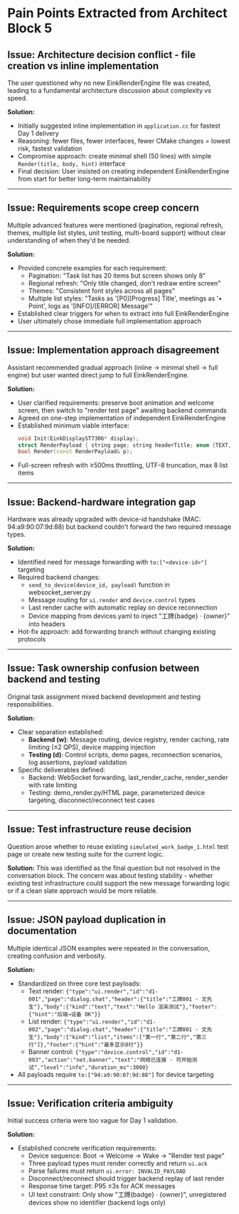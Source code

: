 # Pain Points Extracted from Architect Block 5

## Issue: Architecture decision conflict - file creation vs inline implementation
The user questioned why no new EinkRenderEngine file was created, leading to a fundamental architecture discussion about complexity vs speed.

**Solution:**
- Initially suggested inline implementation in `application.cc` for fastest Day 1 delivery
- Reasoning: fewer files, fewer interfaces, fewer CMake changes = lowest risk, fastest validation
- Compromise approach: create minimal shell (50 lines) with simple `Render(title, body, hint)` interface
- Final decision: User insisted on creating independent EinkRenderEngine from start for better long-term maintainability

---

## Issue: Requirements scope creep concern 
Multiple advanced features were mentioned (pagination, regional refresh, themes, multiple list styles, unit testing, multi-board support) without clear understanding of when they'd be needed.

**Solution:**
- Provided concrete examples for each requirement:
  - Pagination: "Task list has 20 items but screen shows only 8"  
  - Regional refresh: "Only title changed, don't redraw entire screen"
  - Themes: "Consistent font styles across all pages"
  - Multiple list styles: "Tasks as '[P0][Progress] Title', meetings as '• Point', logs as '[INFO]/[ERROR] Message'"
- Established clear triggers for when to extract into full EinkRenderEngine
- User ultimately chose immediate full implementation approach

---

## Issue: Implementation approach disagreement
Assistant recommended gradual approach (inline → minimal shell → full engine) but user wanted direct jump to full EinkRenderEngine.

**Solution:**
- User clarified requirements: preserve boot animation and welcome screen, then switch to "render test page" awaiting backend commands
- Agreed on one-step implementation of independent EinkRenderEngine
- Established minimum viable interface:
  ```cpp
  void Init(EinkDisplayST7306* display);
  struct RenderPayload { string page; string headerTitle; enum {TEXT, LIST} bodyKind; string bodyText; vector<string> bodyList; string footerHint; };
  bool Render(const RenderPayload& p);
  ```
- Full-screen refresh with ≥500ms throttling, UTF-8 truncation, max 8 list items

---

## Issue: Backend-hardware integration gap
Hardware was already upgraded with device-id handshake (MAC: 94:a9:90:07:9d:88) but backend couldn't forward the two required message types.

**Solution:**
- Identified need for message forwarding with `to:["<device-id>"]` targeting
- Required backend changes:
  - `send_to_device(device_id, payload)` function in websocket_server.py
  - Message routing for `ui.render` and `device.control` types
  - Last render cache with automatic replay on device reconnection
  - Device mapping from devices.yaml to inject "工牌{badge} · {owner}" into headers
- Hot-fix approach: add forwarding branch without changing existing protocols

---

## Issue: Task ownership confusion between backend and testing
Original task assignment mixed backend development and testing responsibilities.

**Solution:**
- Clear separation established:
  - **Backend (w)**: Message routing, device registry, render caching, rate limiting (≤2 QPS), device mapping injection
  - **Testing (d)**: Control scripts, demo pages, reconnection scenarios, log assertions, payload validation
- Specific deliverables defined:
  - Backend: WebSocket forwarding, last_render_cache, render_sender with rate limiting
  - Testing: demo_render.py/HTML page, parameterized device targeting, disconnect/reconnect test cases

---

## Issue: Test infrastructure reuse decision
Question arose whether to reuse existing `simulated_work_badge_1.html` test page or create new testing suite for the current logic.

**Solution:**
This was identified as the final question but not resolved in the conversation block. The concern was about testing stability - whether existing test infrastructure could support the new message forwarding logic or if a clean slate approach would be more reliable.

---

## Issue: JSON payload duplication in documentation
Multiple identical JSON examples were repeated in the conversation, creating confusion and verbosity.

**Solution:**
- Standardized on three core test payloads:
  - Text render: `{"type":"ui.render","id":"d1-001","page":"dialog.chat","header":{"title":"工牌001 · 文先生"},"body":{"kind":"text","text":"Hello 渲染测试"},"footer":{"hint":"后端→设备 OK"}}`
  - List render: `{"type":"ui.render","id":"d1-002","page":"dialog.chat","header":{"title":"工牌001 · 文先生"},"body":{"kind":"list","items":["第一行","第二行","第三行"]},"footer":{"hint":"最多显示8行"}}`
  - Banner control: `{"type":"device.control","id":"d1-003","action":"net.banner","text":"网络已连接 · 可开始测试","level":"info","duration_ms":3000}`
- All payloads require `to:["94:a9:90:07:9d:88"]` for device targeting

---

## Issue: Verification criteria ambiguity
Initial success criteria were too vague for Day 1 validation.

**Solution:**
- Established concrete verification requirements:
  - Device sequence: Boot → Welcome → Wake → "Render test page"
  - Three payload types must render correctly and return `ui.ack`
  - Parse failures must return `ui.error: INVALID_PAYLOAD` 
  - Disconnect/reconnect should trigger backend replay of last render
  - Response time target: P95 ≤3s for ACK messages
  - UI text constraint: Only show "工牌{badge} · {owner}", unregistered devices show no identifier (backend logs only)